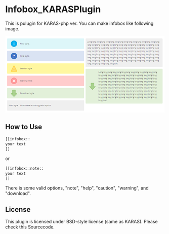 # Infobox_KARASPlugin

This is pulugin for KARAS-php ver.
You can make infobox like following image.

![sample](./sample.png)

## How to Use

```
[[infobox::
your text
]]
```

or

```
[[infobox::note::
your text
]]
```

There is some valid options, "note", "help", "caution", "warning", and "download".

## License

This plugin is licensed under BSD-style license (same as KARAS).
Please check this Sourcecode.
